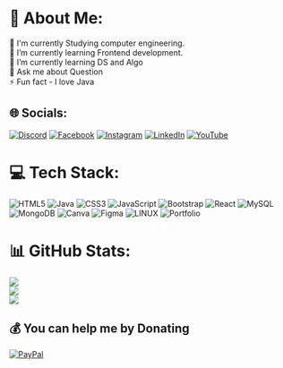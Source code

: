 # 💫 About Me:
🔭 I'm currently Studying computer engineering.<br>👯 I’m currently learning Frontend development.<br>🌱 I’m currently learning DS and Algo <br>💬 Ask me about Question <br>⚡ Fun fact - I love Java


## 🌐 Socials:
[![Discord](https://img.shields.io/badge/Discord-%237289DA.svg?logo=discord&logoColor=white)](https://discord.gg/Bashka#1625) [![Facebook](https://img.shields.io/badge/Facebook-%231877F2.svg?logo=Facebook&logoColor=white)](https://facebook.com/BeşirGezey) [![Instagram](https://img.shields.io/badge/Instagram-%23E4405F.svg?logo=Instagram&logoColor=white)](https://instagram.com/bashirgzy.code) [![LinkedIn](https://img.shields.io/badge/LinkedIn-%230077B5.svg?logo=linkedin&logoColor=white)](https://linkedin.com/in/bashirgezey) [![YouTube](https://img.shields.io/badge/YouTube-%23FF0000.svg?logo=YouTube&logoColor=white)](https://youtube.com/@https://www.youtube.com/channel/UC37h7-mlJNV18gP33MHZoPA) 

# 💻 Tech Stack:
![HTML5](https://img.shields.io/badge/html5-%23E34F26.svg?style=for-the-badge&logo=html5&logoColor=white) ![Java](https://img.shields.io/badge/java-%23ED8B00.svg?style=for-the-badge&logo=java&logoColor=white) ![CSS3](https://img.shields.io/badge/css3-%231572B6.svg?style=for-the-badge&logo=css3&logoColor=white) ![JavaScript](https://img.shields.io/badge/javascript-%23323330.svg?style=for-the-badge&logo=javascript&logoColor=%23F7DF1E) ![Bootstrap](https://img.shields.io/badge/bootstrap-%23563D7C.svg?style=for-the-badge&logo=bootstrap&logoColor=white) ![React](https://img.shields.io/badge/react-%2320232a.svg?style=for-the-badge&logo=react&logoColor=%2361DAFB) ![MySQL](https://img.shields.io/badge/mysql-%2300f.svg?style=for-the-badge&logo=mysql&logoColor=white) ![MongoDB](https://img.shields.io/badge/MongoDB-%234ea94b.svg?style=for-the-badge&logo=mongodb&logoColor=white) ![Canva](https://img.shields.io/badge/Canva-%2300C4CC.svg?style=for-the-badge&logo=Canva&logoColor=white) 	![Figma](https://img.shields.io/badge/figma-%23F24E1E.svg?style=for-the-badge&logo=figma&logoColor=white) ![LINUX](https://img.shields.io/badge/Linux-FCC624?style=for-the-badge&logo=linux&logoColor=black) ![Portfolio](https://img.shields.io/badge/Portfolio-%23000000.svg?style=for-the-badge&logo=firefox&logoColor=#FF7139)
# 📊 GitHub Stats:
![](https://github-readme-stats.vercel.app/api?username=Bash77&theme=radical&hide_border=false&include_all_commits=true&count_private=true)<br/>
![](https://github-readme-streak-stats.herokuapp.com/?user=Bash77&theme=radical&hide_border=false)<br/>
![](https://github-readme-stats.vercel.app/api/top-langs/?username=Bash77&theme=radical&hide_border=false&include_all_commits=true&count_private=true&layout=compact)

  ## 💰 You can help me by Donating
  [![PayPal](https://img.shields.io/badge/PayPal-00457C?style=for-the-badge&logo=paypal&logoColor=white)](https://paypal.me/paypal.me/BashiirMohamed) 

  
<!-- Proudly created with GPRM ( https://gprm.itsvg.in ) -->
